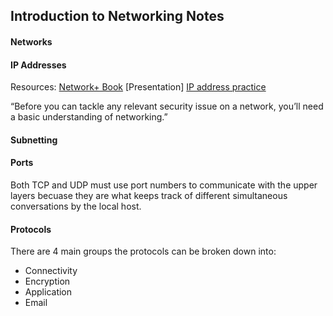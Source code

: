 ## Introduction to Networking Notes

#### Networks 

#### IP Addresses

Resources:
[Network+ Book](https://drive.google.com/drive/folders/1k8wXbwzGgxt4mYBR40X9S3MRj4huRluk?ogsrc=32)
[Presentation]
[IP address practice](https://drive.google.com/drive/folders/1k8wXbwzGgxt4mYBR40X9S3MRj4huRluk?ogsrc=32)


“Before you can tackle any relevant security issue on a network, you’ll need a basic understanding of networking.”

#### Subnetting


#### Ports
Both TCP and UDP must use port numbers to communicate with the upper layers becuase they are what keeps track of different simultaneous conversations by the local host.


#### Protocols
 There are 4 main groups the protocols can be broken down into:
  - Connectivity
  - Encryption
  - Application
  - Email

